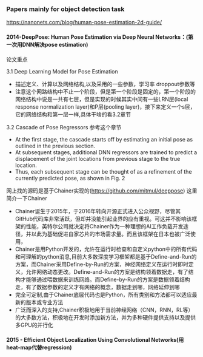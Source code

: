### Papers mainly for object detection task

https://nanonets.com/blog/human-pose-estimation-2d-guide/

#### 2014-DeepPose: Human Pose Estimation via Deep Neural Networks：(第一次用DNN解决pose estimation)

论文重点

3.1 Deep Learning Model for Pose Estimation 
+ 描述定义、计算以及网络结构,以及采用的一些参数，学习率 droppout参数等
+ 注意这个网路结构中不止一个阶段，但是第一个阶段是固定的，第一个阶段的网络结构中说是一共有七层，但是实现的时候其实中间有一些LRN层(local response normalization layer)和P层(pooling layer)，接下来定义一个s层，它的网络结构和第一层一样,具体干啥的看3.2章节

3.2 Cascade of Pose Regressors 参考这个章节
+ At the first stage, the cascade starts off by estimating an initial pose as outlined in the previous section. 
+ At subsequent stages, additional DNN regressors are trained to predict a displacement of the joint locations from previous stage to the true location. 
+ Thus, each subsequent stage can be thought of as a refinement of the currently predicted pose, as shown in Fig. 2

网上找的源码是基于Chainer实现的(https://github.com/mitmul/deeppose)
这里简介一下Chainer
+ Chainer诞生于2015年，于2016年转向开源正式进入公众视野，尽管其GitHub代码库非常活跃，但却并没能引起业界的应有重视。可这并不影响该框架的性能，英特尔公司就决定将Chainer作为一种理想的AI工作负载开发途径，并以此为基础促进自家芯片的市场需求量。而且该框架在日本也被广泛使用，
+ Chainer是用Python开发的，允许在运行时检查和自定义python中的所有代码和可理解的python消息,目前大多数深度学习框架都是基于Define-and-Run的方案，而Chainer采用Define-by-Run的方案，神经网络定义在运行时即时定义，允许网络动态更改。Define-and-Run的方案是结构领着数据走，有了结构才能够通过喂数据来训练网络。而Define-by-Run的方案是数据领着结构走，有了数据参数的定义才有网络的概念，数据走到哪，网络延伸到哪
+ 完全可定制,由于Chainer底层代码也是Python，所有类别和方法都可以适应最新的版本或专业方法
+ 广泛而深入的支持,Chainer积极地用于当前神经网络（CNN，RNN，RL等）的大多数方法，积极地在开发时添加新方法，并为多种硬件提供支持以及提供多GPU的并行化

#### 2015 - Efficient Object Localization Using Convolutional Networks(用heat-map代替regression)


